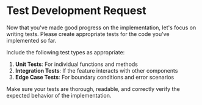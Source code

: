 # Test Development Request

Now that you've made good progress on the implementation, let's focus on writing tests. Please create appropriate tests for the code you've implemented so far.

Include the following test types as appropriate:

1. **Unit Tests**: For individual functions and methods
2. **Integration Tests**: If the feature interacts with other components
3. **Edge Case Tests**: For boundary conditions and error scenarios

Make sure your tests are thorough, readable, and correctly verify the expected behavior of the implementation.